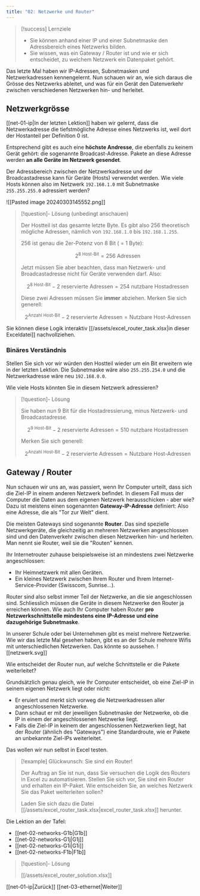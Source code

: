 ```yaml
---
title: "02: Netzwerke und Router"
---
```


> [!success] Lernziele
> 
> - Sie können anhand einer IP und einer Subnetmaske den Adressbereich eines Netzwerks bilden.
> - Sie wissen, was ein Gateway / Router ist und wie er sich entscheidet, zu welchem Netzwerk ein Datenpaket gehört.

Das letzte Mal haben wir IP-Adressen, Subnetmasken und Netzwerkadressen kennengelernt. Nun schauen wir an, wie sich daraus die Grösse des Netzwerks ableitet, und was für ein Gerät den Datenverkehr zwischen verschiedenen Netzwerken hin- und herleitet.
## Netzwerkgrösse

[[net-01-ip|In der letzten Lektion]] haben wir gelernt, dass die Netzwerkadresse die tiefstmögliche Adresse eines Netzwerks ist, weil dort der Hostanteil per Definition 0 ist.

Entsprechend gibt es auch eine **höchste Andresse**, die ebenfalls zu keinem Gerät gehört: die sogenannte Broadcast-Adresse. Pakete an diese Adresse werden **an alle Geräte im Netzwerk gesendet**. 

Der Adressbereich zwischen der Netzwerkadresse und der Broadcastadresse kann für Geräte (Hosts) verwendet werden. Wie viele Hosts können also im Netzwerk `192.168.1.0` mit Subnetmaske `255.255.255.0` adressiert werden?

![[Pasted image 20240303145552.png]]


> [!question]- Lösung (unbedingt anschauen)
> 
> Der Hostteil ist das gesamte letzte Byte. Es gibt also 256 theoretisch mögliche Adressen, nämlich von `192.168.1.0` bis `192.168.1.255`. 
> 
> 256 ist genau die 2er-Potenz von 8 Bit ( = 1 Byte):
> 
> $$2^{8\text{ Host-Bit}} = 256\text{ Adressen}$$
> 
> Jetzt müssen Sie aber beachten, dass man Netzwerk- und Broadcastadresse nicht für Geräte verwenden darf. Also: 
> 
> $$2^{8\text{ Host-Bit}}-2\text{ reservierte Adressen} = 254\text{ nutzbare Hostadressen}$$
> 
> Diese zwei Adressen müssen Sie **immer** abziehen. Merken Sie sich generell:
> 
> $$2^{\text{Anzahl Host-Bit}}-2\text{ reservierte Adressen} = \text{Nutzbare Host-Adressen}$$

Sie können diese Logik interaktiv [[/assets/excel_router_task.xlsx|in dieser Exceldatei]] nachvollziehen.
### Binäres Verständnis
Stellen Sie sich vor wir würden den Hostteil wieder um ein Bit erweitern wie in der letzten Lektion. Die Subnetmaske wäre also `255.255.254.0` und die Netzwerkadresse wäre neu `192.168.0.0`. 

Wie viele Hosts könnten Sie in diesem Netzwerk adressieren?

> [!question]- Lösung
> 
> Sie haben nun 9 Bit für die Hostadressierung, minus Netzwerk- und Broadcastadresse. 
> 
> $$2^{9\text{ Host-Bit}}-2\text{ reservierte Adressen} = 510\text{ nutzbare Hostadressen}$$
> 
> Merken Sie sich generell:
> 
> $$2^{\text{Anzahl Host-Bit}}-2\text{ reservierte Adressen} = \text{Nutzbare Host-Adressen}$$

## Gateway / Router

Nun schauen wir uns an, was passiert, wenn Ihr Computer urteilt, dass sich die Ziel-IP in einem anderen Netzwerk befindet. In diesem Fall muss der Computer die Daten aus dem eigenen Netzwerk herausschicken - aber wie? Dazu ist meistens einen sogenannten **Gateway-IP-Adresse** definiert: Also eine Adresse, die als "Tor zur Welt" dient.

Die meisten Gateways sind sogenannte **Router**. Das sind spezielle Netzwerkgeräte, die gleichzeitig an mehreren Netzwerken angeschlossen sind und den Datenverkehr zwischen diesen Netzwerken hin- und herleiten. Man nennt sie Router, weil sie die "Routen" kennen.

Ihr Internetrouter zuhause beispielsweise ist an mindestens zwei Netzwerke angeschlossen:
- Ihr Heimnetzwerk mit allen Geräten.
- Ein kleines Netzwerk zwischen Ihrem Router und Ihrem Internet-Service-Provider (Swisscom, Sunrise...).

Router sind also selbst immer Teil der Netzwerke, an die sie angeschlossen sind. Schliesslich müssen die Geräte in diesem Netzwerke den Router ja erreichen können. Wie auch Ihr Computer haben Router **pro Netzwerkschnittstelle mindestens eine IP-Adresse und eine dazugehörige Subnetmaske**.

In unserer Schule oder bei Unternehmen gibt es meist mehrere Netzwerke. Wie wir das letzte Mal gesehen haben, gibt es an der Schule mehrere Wifis mit unterschiedlichen Netzwerken. Das könnte so aussehen.
![[netzwerk.svg]]

Wie entscheidet der Router nun, auf welche Schnittstelle er die Pakete weiterleitet? 

Grundsätzlich genau gleich, wie Ihr Computer entscheidet, ob eine Ziel-IP in seinem eigenen Netzwerk liegt oder nicht: 
- Er eruiert und merkt sich vorweg die Netzwerkadressen aller angeschlossenen Netzwerke.
- Dann schaut er mit der jeweiligen Subnetmaske der Netzwerke, ob die IP in einem der angeschlossenen Netzwerke liegt.
- Falls die Ziel-IP in keinem der angeschlossenen Netzwerken liegt, hat der Router (ähnlich des "Gateways") eine Standardroute, wie er Pakete an unbekannte Ziel-IPs weiterleitet.

Das wollen wir nun selbst in Excel testen.

> [!example] Glückwunsch: Sie sind ein Router!
> 
> Der Auftrag an Sie ist nun, dass Sie versuchen die Logik des Routers in Excel zu automatisieren. Stellen Sie sich vor, Sie sind ein Router und erhalten ein IP-Paket. Wie entscheiden Sie, an welches Netzwerk Sie das Paket weiterleiten sollen?
> 
> Laden Sie sich dazu die Datei [[/assets/excel_router_task.xlsx|excel_router_task.xlsx]] herunter.

Die Lektion an der Tafel:
- [[net-02-networks-G1b|G1b]]
- [[net-02-networks-G1j|G1j]]
- [[net-02-networks-G1i|G1i]]
- [[net-02-networks-F1b|F1b]]


> [!question]- Lösung
> 
> [[/assets/excel_router_solution.xlsx]]


[[net-01-ip|Zurück]]
[[net-03-ethernet|Weiter]]